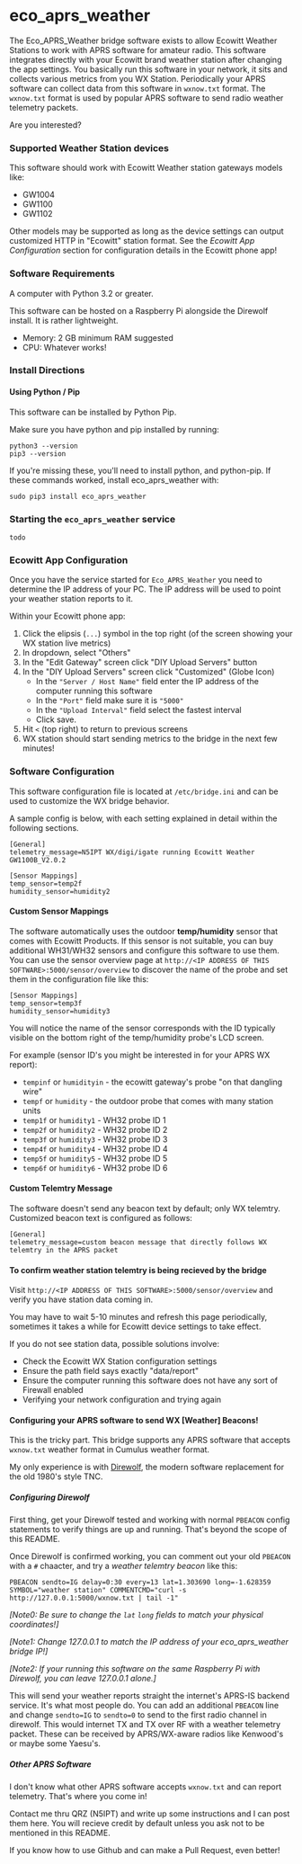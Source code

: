 # eco_aprs_weather

The Eco_APRS_Weather bridge software exists to allow Ecowitt Weather Stations to work with APRS software for amateur radio. This software integrates directly with your Ecowitt brand weather station after changing the app settings. You basically run this software in your network, it sits and collects various metrics from you WX Station. Periodically your APRS software can collect data from this software in `wxnow.txt` format. The `wxnow.txt` format is used by popular APRS software to send radio weather telemetry packets.

Are you interested?

### Supported Weather Station devices

This software should work with Ecowitt Weather station gateways models like:

* GW1004
* GW1100
* GW1102 

Other models may be supported as long as the device settings can output customized HTTP in "Ecowitt" station format. See the *Ecowitt App Configuration* section for configuration details in the Ecowitt phone app!

### Software Requirements

A computer with Python 3.2 or greater.

This software can be hosted on a Raspberry Pi alongside the Direwolf install. It is rather lightweight.

* Memory: 2 GB minimum RAM suggested
* CPU: Whatever works!


### Install Directions

#### Using Python / Pip

This software can be installed by Python Pip.

Make sure you have python and pip installed by running:

```
python3 --version
pip3 --version
```

If you're missing these, you'll need to install python, and python-pip.
If these commands worked, install eco_aprs_weather with:
```
sudo pip3 install eco_aprs_weather
````

### Starting the `eco_aprs_weather` service

```
todo
````

### Ecowitt App Configuration

Once you have the service started for `Eco_APRS_Weather` you need to determine the IP address of your PC.
The IP address will be used to point your weather station reports to it.

Within your Ecowitt phone app:

1. Click the elipsis (`...`) symbol in the top right (of the screen showing your WX station live metrics)
2. In dropdown, select "Others"
3. In the "Edit Gateway" screen click "DIY Upload Servers" button
4. In the "DIY Upload Servers" screen click "Customized" (Globe Icon)
   * In the `"Server / Host Name"` field enter the IP address of the computer running this software
   * In the `"Port"` field make sure it is `"5000"`
   * In the `"Upload Interval"` field select the fastest interval
   * Click save.
5. Hit `<` (top right) to return to previous screens
6. WX station should start sending metrics to the bridge in the next few minutes!

### Software Configuration

This software configuration file is located at `/etc/bridge.ini` and can be used to customize the WX bridge behavior.

A sample config is below, with each setting explained in detail within the following sections.

```
[General]
telemetry_message=N5IPT WX/digi/igate running Ecowitt Weather GW1100B_V2.0.2

[Sensor Mappings]
temp_sensor=temp2f
humidity_sensor=humidity2
```

#### Custom Sensor Mappings

The software automatically uses the outdoor **temp/humidity** sensor that comes with Ecowitt Products. If this sensor is not suitable, you can buy additional WH31/WH32 sensors and configure this software to use them. You can use the sensor overview page at `http://<IP ADDRESS OF THIS SOFTWARE>:5000/sensor/overview` to discover the name of the probe and set them in the configuration file like this:

```
[Sensor Mappings]
temp_sensor=temp3f
humidity_sensor=humidity3
```

You will notice the name of the sensor corresponds with the ID typically visible on the bottom right of the temp/humidity probe's LCD screen.

For example (sensor ID's you might be interested in for your APRS WX report):

* `tempinf` or `humidityin` - the ecowitt gateway's probe "on that dangling wire"
* `tempf` or `humidity` - the outdoor probe that comes with many station units
* `temp1f` or `humidity1` - WH32 probe ID 1
* `temp2f` or `humidity2` - WH32 probe ID 2
* `temp3f` or `humidity3` - WH32 probe ID 3
* `temp4f` or `humidity4` - WH32 probe ID 4
* `temp5f` or `humidity5` - WH32 probe ID 5
* `temp6f` or `humidity6` - WH32 probe ID 6

#### Custom Telemtry Message

The software doesn't send any beacon text by default; only WX telemtry. Customized beacon text is configured as follows:

```
[General]
telemetry_message=custom beacon message that directly follows WX telemtry in the APRS packet
```

#### To confirm weather station telemtry is being recieved by the bridge

Visit `http://<IP ADDRESS OF THIS SOFTWARE>:5000/sensor/overview` and verify you have station data coming in.

You may have to wait 5-10 minutes and refresh this page periodically, sometimes it takes a while for Ecowitt device settings to take effect.

If you do not see station data, possible solutions involve:

* Check the Ecowitt WX Station configuration settings
* Ensure the path field says exactly "data/report"
* Ensure the computer running this software does not have any sort of Firewall enabled
* Verifying your network configuration and trying again


#### Configuring your APRS software to send WX [Weather] Beacons!

This is the tricky part. This bridge supports any APRS software that accepts `wxnow.txt` weather format in Cumulus weather format.

My only experience is with [Direwolf](https://github.com/wb2osz/direwolf), the modern software replacement for the old 1980's style TNC.

##### Configuring Direwolf

First thing, get your Direwolf tested and working with normal `PBEACON` config statements to verify things are up and running. That's beyond the scope of this README.

Once Direwolf is confirmed working, you can comment out your old `PBEACON` with a `#` chaacter, and try a *weather telemtry beacon* like this:

```
PBEACON sendto=IG delay=0:30 every=13 lat=1.303690 long=-1.628359 SYMBOL="weather station" COMMENTCMD="curl -s http://127.0.0.1:5000/wxnow.txt | tail -1"
```

*[Note0: Be sure to change the `lat` `long` fields to match your physical coordinates!]*

*[Note1: Change 127.0.0.1 to match the IP address of your eco_aprs_weather bridge IP!]*

*[Note2: If your running this software on the same Raspberry Pi with Direwolf, you can leave 127.0.0.1 alone.]*

This will send your weather reports straight the internet's APRS-IS backend service. It's what most people do. You can add an additional `PBEACON` line and change `sendto=IG` to `sendto=0` to send to the first radio channel in direwolf. This would internet TX and TX over RF with a weather telemetry packet. These can be received by APRS/WX-aware radios like Kenwood's or maybe some Yaesu's.


##### Other APRS Software

I don't know what other APRS software accepts `wxnow.txt` and can report telemetry. That's where you come in!

Contact me thru QRZ (N5IPT) and write up some instructions and I can post them here. You will recieve credit by default unless you ask not to be mentioned in this README.

If you know how to use Github and can make a Pull Request, even better!

